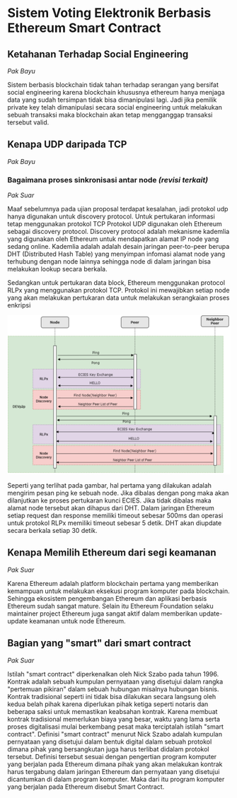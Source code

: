 # Sistem Voting Elektronik Berbasis Ethereum Smart Contract

## Ketahanan Terhadap Social Engineering

*Pak Bayu*

Sistem berbasis blockchain tidak tahan terhadap serangan yang bersifat social engineering karena blockchain khususnya ethereum hanya menjaga data yang sudah tersimpan tidak bisa dimanipulasi lagi. Jadi jika pemilik private key telah dimanipulasi secara social engineering untuk melakukan sebuah transaksi maka blockchain akan tetap mengganggap transaksi tersebut valid.

## Kenapa UDP daripada TCP

*Pak Bayu*

### Bagaimana proses sinkronisasi antar node *(revisi terkait)*

*Pak Suar*

Maaf sebelumnya pada ujian proposal terdapat kesalahan, jadi protokol udp hanya digunakan untuk discovery protocol. Untuk pertukaran informasi tetap menggunakan protokol TCP
Protokol UDP digunakan oleh Ethereum sebagai discovery protocol. Discovery protocol adalah mekanisme kademlia yang digunakan oleh Ethereum untuk mendapatkan alamat IP node yang sedang online. Kademlia adalah adalah desain jaringan peer-to-peer berupa DHT (Distributed Hash Table) yang menyimpan infomasi alamat node yang terhubung dengan node lainnya sehingga node di dalam jaringan bisa melakukan lookup secara berkala.

Sedangkan untuk pertukaran data block, Ethereum menggunakan protocol RLPx yang menggunakan protokol TCP. Protokol ini mewajibkan setiap node yang akan melakukan pertukaran data untuk melakukan serangkaian proses enkripsi

![alt text](./images/Picture1.png)

Seperti yang terlihat pada gambar, hal pertama yang dilakukan adalah mengirim pesan ping ke sebuah node. Jika dibalas dengan pong maka akan dilanjutkan ke proses pertukaran kunci ECIES. Jika tidak dibalas maka alamat node tersebut akan dihapus dari DHT. Dalam jaringan Ethereum setiap request dan response memiliki timeout sebesar 500ms dan operasi untuk protokol RLPx memiliki timeout sebesar 5 detik. DHT akan diupdate secara berkala setiap 30 detik.

## Kenapa Memilih Ethereum dari segi keamanan

*Pak Suar*

Karena Ethereum adalah platform blockchain pertama yang memberikan kemampuan untuk melakukan eksekusi program komputer pada blockchain. Sehingga ekosistem pengembangan Ethereum dan aplikasi berbasis Ethereum sudah sangat mature. Selain itu Ethereum Foundation selaku maintainer project Ethereum juga sangat aktif dalam memberikan update-update keamanan untuk node Ethereum.

## Bagian yang "smart" dari smart contract

*Pak Suar*

Istilah "smart contract" diperkenalkan oleh Nick Szabo pada tahun 1996. Kontrak adalah sebuah kumpulan pernyataan yang disetujui dalam rangka "pertemuan pikiran" dalam sebuah hubungan misalnya hubungan bisnis. Kontrak tradisional seperti ini tidak bisa dilakukan secara langsung oleh kedua belah pihak karena diperlukan pihak ketiga seperti notaris dan beberapa saksi untuk memastikan keabsahan kontrak. Karena membuat kontrak tradisional memerlukan biaya yang besar, waktu yang lama serta proses digitalisasi mulai berkembang pesat maka terciptalah istilah "smart contract". Definisi "smart contract" menurut Nick Szabo adalah kumpulan pernyataan yang disetujui dalam bentuk digital dalam sebuah protokol dimana pihak yang bersangkutan juga harus terlibat didalam protokol tersebut. Definisi tersebut sesuai dengan pengertian program komputer yang berjalan pada Ethereum dimana pihak yang akan melakukan kontrak harus tergabung dalam jaringan Ethereum dan pernyataan yang disetujui dicantumkan di dalam program komputer. Maka dari itu program komputer yang berjalan pada Ethereum disebut Smart Contract.

